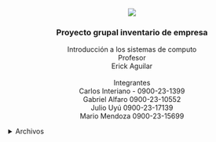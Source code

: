 <a name="readme-top"></a>

<br />
<div align="center">
    <a href="https://umg.edu.gt">
        <img src="https://umg.edu.gt/assets/umg.png">
    </a>
    <h3 align="center">Proyecto grupal inventario de empresa</h3>
    <p align="center">
    Introducción a los sistemas de computo<br>
    Profesor<br>
    Erick Aguilar<br><br>
    Integrantes <br>
    Carlos Interiano - 0900-23-1399 <br>
    Gabriel Alfaro 0900-23-10552 <br>
    Julio Uyú 0900-23-17139 <br>
    Mario Mendoza 0900-23-15699 <br>
    </p>
</div>

<details>
  <summary>Archivos</summary>
  <ol>
    <li>
      <a href="/bd">BD</a>
      <ul>
        <li>register.php</li>
        <li>user.php</li>
      </ul>
    </li>
    <li>
      css
      <ul>
        <li>style.css</li>
      </ul>
    </li>    
    <li>
      html
      <ul>
        <li>mainInventario.php</li>
        <li>registro.html</li>
      </ul>
    </li>  
    <li>
      js
      <ul>
        <li>User.js</li>
      </ul>
    </li> 
    <li>
      sqlite
      <ul>
        <li>usuario.db</li>
      </ul>
    </li>  
    <li>
      template
      <ul>
        <li>class.php</li>
      </ul>
    </li>   
    <li>Index.html</li>
    <li>README.md</li>
  </ol>
</details>
